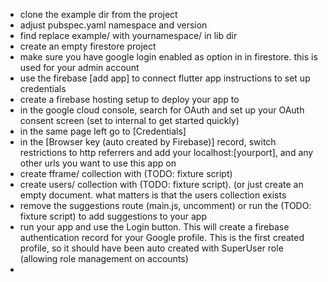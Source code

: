 - clone the example dir from the project
- adjust pubspec.yaml namespace and version
- find replace example/ with yournamespace/ in lib dir
- create an empty firestore project
- make sure you have google login enabled as option in in firestore. this is used for your admin account
- use the firebase [add app] to connect flutter app instructions to set up credentials
- create a firebase hosting setup to deploy your app to
- in the google cloud console, search for OAuth and set up your OAuth consent screen (set to internal to get started quickly)
- in the same page left go to [Credentials]
- in the [Browser key (auto created by Firebase)] record, switch restrictions to http referrers and add your localhost:[yourport], and any other urls you want to use this app on
- create fframe/ collection with (TODO: fixture script)
- create users/ collection with (TODO: fixture script). (or just create an empty document. what matters is that the users collection exists
- remove the suggestions route (main.js, uncomment) or run the (TODO: fixture script) to add suggestions to your app
- run your app and use the Login button. This will create a firebase authentication record for your Google profile. This is the first created profile, so it should have been auto created with SuperUser role (allowing role management on accounts)
- 
